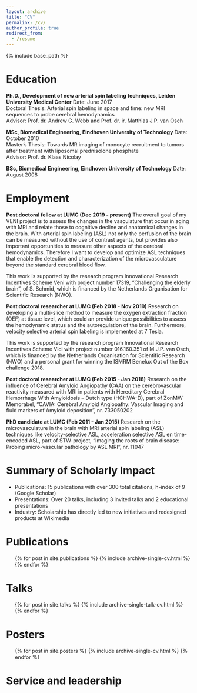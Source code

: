 ```yaml
---
layout: archive
title: "CV"
permalink: /cv/
author_profile: true
redirect_from:
  - /resume
---
```


{% include base_path %}

Education
======
**Ph.D., Development of new arterial spin labeling techniques, Leiden University Medical Center**
  Date: June 2017  
  Doctoral Thesis: Arterial spin labeling in space and time: new MRI sequences to probe cerebral hemodynamics  
  Advisor: Prof. dr. Andrew G. Webb and  Prof. dr. ir. Matthias J.P. van Osch  
  
**MSc, Biomedical Engineering, Eindhoven University of Technology**
  Date: October 2010  
  Master’s Thesis: Towards MR imaging of monocyte recruitment to tumors after treatment with liposomal prednisolone phosphate  
  Advisor: Prof. dr. Klaas Nicolay  
  
**BSc, Biomedical Engineering, Eindhoven University of Technology**
  Date: August 2008  

Employment
======
**Post doctoral fellow at LUMC (Dec 2019 - present)**
  The overall goal of my VENI project is to assess the changes in the vasculature that occur in aging with MRI and relate those to cognitive decline and anatomical changes in the brain. With arterial spin labeling (ASL) not only the perfusion of the brain can be measured without the use of contrast agents, but provides also important opportunities to measure other aspects of the cerebral hemodynamics. Therefore I want to develop and optimize ASL techniques that enable the detection and characterization of the microvasculature beyond the standard cerebral blood flow.   

  This work is supported by the research program Innovational Research Incentives Scheme Veni with project number 17319, “Challenging the elderly brain”, of S. Schmid, which is financed by the Netherlands Organisation for Scientific Research (NWO).  

**Post doctoral researcher at LUMC (Feb 2018 - Nov 2019)**
  Research on developing a multi-slice method to measure the oxygen extraction fraction (OEF) at tissue level, which could an provide unique possibilities to assess the hemodynamic status and the autoregulation of the brain. Furthermore, velocity selective arterial spin labeling is implemented at 7 Tesla.  

  This work is supported by the research program Innovational Research Incentives Scheme Vici with project number 016.160.351 of M.J.P. van Osch, which is financed by the Netherlands Organisation for Scientific Research (NWO) and a personal grant for winning the ISMRM Benelux Out of the Box challenge 2018.  

**Post doctoral researcher at LUMC (Feb 2015 - Jan 2018)**
  Research on the influence of Cerebral Amyloid Angiopathy (CAA) on the cerebrovascular reactivity measured with MRI in patients with Hereditary Cerebral Hemorrhage With Amyloidosis – Dutch type (HCHWA-D), part of ZonMW Memorabel, “CAVIA: Cerebral Amyloid Angiopathy: Vascular Imaging and fluid markers of Amyloid deposition”, nr. 733050202  

**PhD candidate at LUMC (Feb 2011 - Jan 2015)**
  Research on the microvasculature in the brain with MRI arterial spin labeling (ASL) techniques like velocity-selective ASL, acceleration selective ASL en time-encoded ASL, part of STW-project, “Imaging the roots of brain disease: Probing micro-vascular pathology by ASL MRI”, nr. 11047  

Summary of Scholarly Impact
======
* Publications: 15 publications with over 300 total citations, h-index of 9 (Google Scholar)
* Presentations: Over 20 talks, including 3 invited talks and 2 educational presentations
* Industry: Scholarship has directly led to new initiatives and redesigned products at Wikimedia

Publications
======
  <ul>{% for post in site.publications %}
    {% include archive-single-cv.html %}
  {% endfor %}</ul>
  
Talks
======
  <ul>{% for post in site.talks %}
    {% include archive-single-talk-cv.html %}
  {% endfor %}</ul>
  
Posters
======
  <ul>{% for post in site.posters %}
    {% include archive-single-cv.html %}
  {% endfor %}</ul>
  
Service and leadership
======

